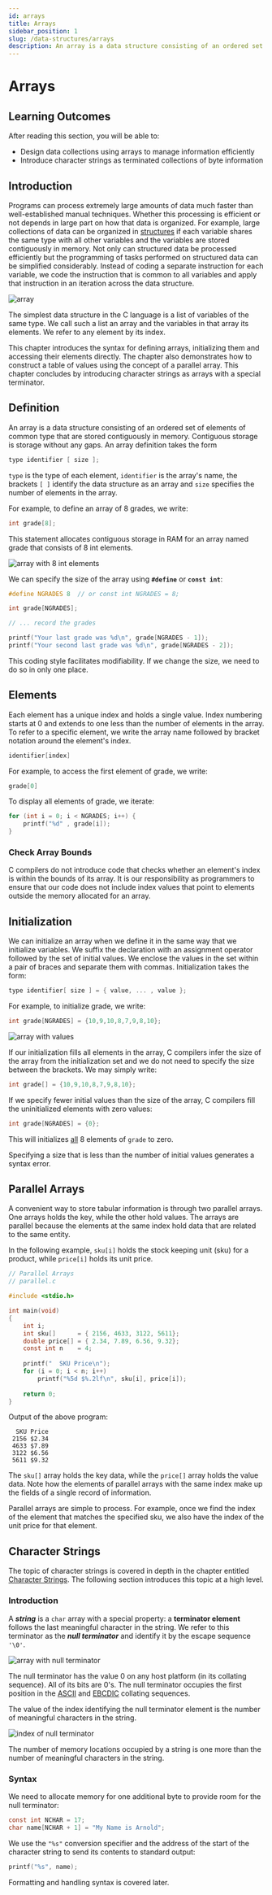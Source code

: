 ```yaml
---
id: arrays
title: Arrays
sidebar_position: 1
slug: /data-structures/arrays
description: An array is a data structure consisting of an ordered set of elements of common type that are stored contiguously in memory.
---
```

# Arrays

## Learning Outcomes

After reading this section, you will be able to:

- Design data collections using arrays to manage information efficiently
- Introduce character strings as terminated collections of byte information

## Introduction

Programs can process extremely large amounts of data much faster than well-established manual techniques.  Whether this processing is efficient or not depends in large part on how that data is organized.  For example, large collections of data can be organized in [structures](/C-Data-Structures/structures "Structures") if each variable shares the same type with all other variables and the variables are stored contiguously in memory.  Not only can structured data be processed efficiently but the programming of tasks performed on structured data can be simplified considerably.  Instead of coding a separate instruction for each variable, we code the instruction that is common to all variables and apply that instruction in an iteration across the data structure.

![array](/img/arrays/array.png "Array")

The simplest data structure in the C language is a list of variables of the same type.  We call such a list an array and the variables in that array its elements.  We refer to any element by its index. 

This chapter introduces the syntax for defining arrays, initializing them and accessing their elements directly.  The chapter also demonstrates how to construct a table of values using the concept of a parallel array.  This chapter concludes by introducing character strings as arrays with a special terminator.

## Definition

An array is a data structure consisting of an ordered set of elements of common type that are stored contiguously in memory.  Contiguous storage is storage without any gaps.  An array definition takes the form

```c
type identifier [ size ];
```

`type` is the type of each element, `identifier` is the array's name, the brackets `[ ]` identify the data structure as an array and `size` specifies the number of elements in the array. 

For example, to define an array of 8 grades, we write:

```c
int grade[8];
```

This statement allocates contiguous storage in RAM for an array named grade that consists of 8 int elements.

![array with 8 int elements](/img/arrays/array-with-8-elements.png "Array with 8 int elements")

We can specify the size of the array using **`#define`** or **`const int`**:

```c
#define NGRADES 8  // or const int NGRADES = 8;

int grade[NGRADES];

// ... record the grades

printf("Your last grade was %d\n", grade[NGRADES - 1]);
printf("Your second last grade was %d\n", grade[NGRADES - 2]); 

```

This coding style facilitates modifiability.  If we change the size, we need to do so in only one place.

## Elements

Each element has a unique index and holds a single value.  Index numbering starts at 0 and extends to one less than the number of elements in the array.  To refer to a specific element, we write the array name followed by bracket notation around the element's index.

```c
identifier[index]
```

For example, to access the first element of grade, we write:

```c
grade[0]
```

To display all elements of grade, we iterate:

```c
for (int i = 0; i < NGRADES; i++) {
	printf("%d" , grade[i]);
}
```

### Check Array Bounds

C compilers do not introduce code that checks whether an element's index is within the bounds of its array.  It is our responsibility as programmers to ensure that our code does not include index values that point to elements outside the memory allocated for an array.

## Initialization

We can initialize an array when we define it in the same way that we initialize variables.  We suffix the declaration with an assignment operator followed by the set of initial values.  We enclose the values in the set within a pair of braces and separate them with commas.  Initialization takes the form:

```c
type identifier[ size ] = { value, ... , value };
```

For example, to initialize grade, we write:

``` c
int grade[NGRADES] = {10,9,10,8,7,9,8,10};
```

![array with values](/img/arrays/array-with-values.png "Array with Values")

If our initialization fills all elements in the array, C compilers infer the size of the array from the initialization set and we do not need to specify the size between the brackets.  We may simply write:

``` c
int grade[] = {10,9,10,8,7,9,8,10};
```

If we specify fewer initial values than the size of the array, C compilers fill the uninitialized elements with zero values:

``` c
int grade[NGRADES] = {0};
```

This will initializes <u>all</u> 8 elements of `grade` to zero. 

Specifying a size that is less than the number of initial values generates a syntax error.

## Parallel Arrays

A convenient way to store tabular information is through two parallel arrays.  One arrays holds the key, while the other hold values.  The arrays are parallel because the elements at the same index hold data that are related to the same entity. 

In the following example, `sku[i]` holds the stock keeping unit (sku) for a product, while `price[i]` holds its unit price. 

```c
// Parallel Arrays
// parallel.c

#include <stdio.h>

int main(void)
{
	int i;
	int sku[]      = { 2156, 4633, 3122, 5611};
	double price[] = { 2.34, 7.89, 6.56, 9.32};
	const int n    = 4;
	
	printf("  SKU Price\n");
	for (i = 0; i < n; i++)
		printf("%5d $%.2lf\n", sku[i], price[i]); 
	
	return 0;
}
```

Output of the above program:

```text
  SKU Price 
 2156 $2.34
 4633 $7.89
 3122 $6.56
 5611 $9.32
```

The `sku[]` array holds the key data, while the `price[]` array holds the value data.  Note how the elements of parallel arrays with the same index make up the fields of a single record of information. 

Parallel arrays are simple to process.  For example, once we find the index of the element that matches the specified sku, we also have the index of the unit price for that element.

## Character Strings

The topic of character strings is covered in depth in the chapter entitled [Character Strings](/F-Refinements/character-strings.md "Character Strings").  The following section introduces this topic at a high level.

### Introduction

A ***string*** is a `char` array with a special property: a **terminator element** follows the last meaningful character in the string.  We refer to this terminator as the ***null terminator*** and identify it by the escape sequence `'\0'`. 

![array with null terminator](/img/arrays/array-with-null-terminator.png "Array with Null Terminator")

The null terminator has the value 0 on any host platform (in its collating sequence).  All of its bits are 0's.  The null terminator occupies the first position in the [ASCII](/Resources-Appendices/ascii-collating-sequence.md "ASCII") and [EBCDIC](/Resources-Appendices/ebcdic-collating-sequence.md "EBCDIC") collating sequences. 

The value of the index identifying the null terminator element is the number of meaningful characters in the string. 

![index of null terminator](/img/arrays/index-of-null-terminator.png "Index of Null Terminator")

The number of memory locations occupied by a string is one more than the number of meaningful characters in the string.

### Syntax

We need to allocate memory for one additional byte to provide room for the null terminator:

```c
const int NCHAR = 17;
char name[NCHAR + 1] = "My Name is Arnold";
```

We use the `"%s"` conversion specifier and the address of the start of the character string to send its contents to standard output:

```c
printf("%s", name);
```

Formatting and handling syntax is covered later.